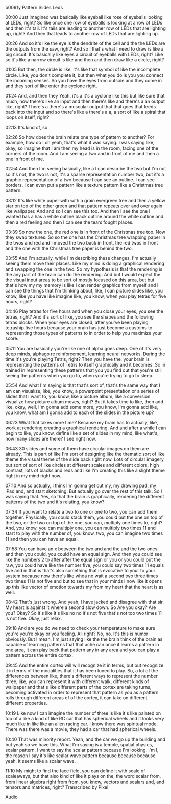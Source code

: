 b0091y Pattern Slides Leds

00:00
Just imagined was basically like eyeball like rose of eyeballs looking at LEDs, right? So like once one row of eyeballs is looking at a row of LEDs and then it's tail. It's tails are leading to another row of LEDs that are lighting up, right? And then that leads to another row of LEDs that are lighting up.

00:26
And so it's like the eye is the dendrite of the cell and the the LEDs are the outputs from the saw, right? And so I that's what I need to draw is like a big circuit. It's basically like eyes a circuit of eyeballs with LEDs, right? Like so it's like a narrow circuit is like and then and then draw like a circle, right?

01:05
But then, the circle is like, it's like that symbol of like the incomplete circle. Like, you don't complete it, but then what you do is you you connect the incoming senses. So you have the eyes from outside and they come in and they sort of like enter the cyclone right.

01:24
And, and then they Yeah, it's a it's a cyclone like this but like sure that much, how there's like an input and then there's like and there's a an output like, right? There's a there's a muscular output that that goes that feeds back into the input and so there's like a there's a a, a sort of like a spiral that loops on itself, right?

02:13
It's kind of, so

02:26
So how does the brain relate one type of pattern to another? For example, how do I oh yeah, that's what it was saying. I was saying like, okay, so imagine that I am then my head is in the room, facing one of the corners of the room. And I am seeing a two and in front of me and then a one in front of me.

02:54
And then I'm seeing basically, like a I can describe the two but I'm not so it's not, the two is not, it's a sparse representation number two, but it's a graphic representation of a two because I can see an outline. I can see borders. I can even put a pattern like a texture pattern like a Christmas tree pattern.

03:12
It's like white paper with with a grain evergreen tree and then a yellow star on top of the other green and that pattern repeats over and over again like wallpaper. And and so I can see this too. And then I see the one I wanted has a has a white outline black outline around the white outline and then a red feeling and then I can see the tears fought places.

03:39
So now the one, the red one is in front of the Christmas tree too. Now they swap textures. So so the one has the Christmas tree wrapping paper in the twos and red and I moved the two back in front, the red twos in front and the one with the Christmas tree paper is behind the two.

03:55
And I'm actually, while I'm describing these changes, I'm actually seeing them move their places. Like my mind is doing a graphical rendering and swapping the one in the two. So my hypothesis is that the rendering is the any part of the brain can do the rendering. And but I would expect the the visual input areas to be sort of mostly focused on this area, but but that's how my my memory is like I can render graphics from myself and I can see the things that I'm thinking about, like, I can picture slides like, you know, like you have like imagine like, you know, when you play tetras for five hours, right?

04:46
Play tetras for five hours and when you close your eyes, you see the tetras, right? And it's sort of like, you see the shapes and the following tetras blocks. When your eyes are closed, after you've been playing tetraship five hours because your brain has just become a customs to representing those types of patterns to in order to help you maximize your score.

05:11
You are basically you're like one of alpha goes deep. One of it's very deep minds, alphago re reinforcement, learning neural networks. During the time it's you're playing Tetris, right? Then you have the, your brain is representing the patterns of Tetris to itself graphically and it becomes. So in trained in representing these patterns that you you find out that you're still seeing the patterns when you go to, when you're trying to go to sleep.

05:54
And what I'm saying is that that's sort of, that's the same way that I am can visualize, like, you know, a powerpoint presentation or a series of slides that I want to, you know, like a picture album, like a conversion visualize how picture album moves, right? But it takes time to like, then add like, okay, well, I'm gonna add some more, you know, I'm gonna add like, you know, what am I gonna add to each of the slides in the picture up?

06:23
What that takes more time? Because my brain has to actually, like, work at rendering creating a graphical rendering. And and after a while I can begin to like, you know, define like a set of slides in my mind, like what's, how many slides are there? I see right now.

06:43
30 slides and some of them have circular images on them are already. This is part of like I'm sort of designing like the thematic sort of like theme the visual theme of the slide back right now. Lots of circular imagery but sort of sort of like circles at different scales and different colors, high contrast, lots of blacks and reds and like I'm creating this like a slight theme right in my mind right now.

07:10
And so actually, I think I'm gonna get out my, my drawing pad, my iPad and, and start sketching. But actually go over the rest of this talk. So I was saying that. Yes, so that the brain is graphically, rendering the different patterns of the two and it's relating, you know?

07:34
If you want to relate a two to one or one to two, you can add them together. Physically, you could stack them, you could put the one on top of the two, or the two on top of the one, you can, multiply one times to, right? And, you know, you can multiply one, you can multiply two times 11 and start to play with the number of, you know, two, you can imagine two times 11 and then you can have an equal.

07:58
You can have an x between the two and and the and the two ones, and then you could, you could have an equal sign. And then you could see like the numbers 2 to after after the equal sign or you or you could put the raw, you could have like the number five, you could say two times 11 equals five and in that is that's also something that is evocative to your to your system because now there's like whoa no wait a second two three times two times 11 is not five and but to see that in your minds I now like it opens up this like vector of emotion towards my from my heart that the heart is as well.

08:42
That's just wrong. And yeah, I have jacked and disagree with that sir. My heart is against it where a second slow down. So Are you okay? Are you? Okay? So it's like it's like no no it's not five that's not too two times 11 is not five. Okay, just relax.

09:18
And are you do we need to check your temperature to make sure you're you're okay or you feeling. All right? No, no. It's this is humor obviously. But I mean, I'm just saying like the the brain think of the brain as capable of learning patterns that that ache can once it learns a pattern in one area, it can play back that pattern any in any area and you can play a pattern across the entire cortex.

09:45
And the entire cortex will will recognize it in terms, but but recognize it in terms of the modalities that it has been tuned to play. So, a lot of the differences between like, there's different ways to represent the number three, like, you can represent it with different walk, different kinds of wallpaper and that's like different parts of the cortex are taking turns, becoming activated in order to represent that pattern as you as a pattern rolls through different areas of of the cortex, it can take on different different properties.

10:19
Like now I can imagine the number of three is like it's like painted on top of a like a kind of like RC car that has spherical wheels and it looks very much like in like like an alien racing car. I know there was spiritual mode. There was there was a movie, they had a car that had spherical wheels.

10:40
That was minority report. Yeah, and the car we go up the building and but yeah so we have this. What I'm saying is a temple, spatial physics, scalar pattern. I want to say the scalar pattern because I'm looking. I'm I, the reason I say it's like scalar wave pattern because because because yeah, it seems like a scalar wave.

11:10
My might to find the face field, you can define it with scale of scaleaways, but that also kind of like it plays on the, the word scalar from, from linear algebra right from from, you know, vectors and scalars and, and tensors and matrices, right?
Transcribed by Pixel

Audio
 
